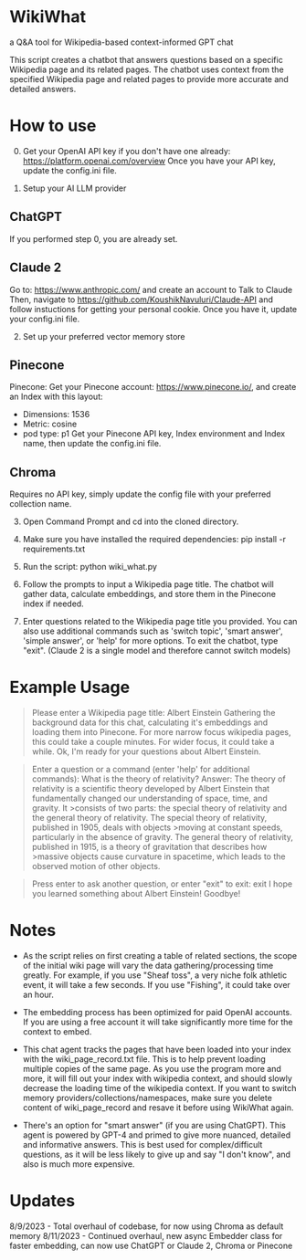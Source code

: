 # WikiWhat
a Q&amp;A tool for Wikipedia-based context-informed GPT chat

This script creates a chatbot that answers questions based on a specific Wikipedia page and its related pages. The chatbot uses context from the specified Wikipedia page and related pages to provide more accurate and detailed answers.

# How to use

0. Get your OpenAI API key if you don't have one already: https://platform.openai.com/overview
Once you have your API key, update the config.ini file.

2. Setup your AI LLM provider

## ChatGPT

If you performed step 0, you are already set.


## Claude 2

Go to: https://www.anthropic.com/ and create an account to Talk to Claude
Then, navigate to https://github.com/KoushikNavuluri/Claude-API and follow instuctions for getting your personal cookie.  Once you have it, update your config.ini file.

2. Set up your preferred vector memory store

## Pinecone

   Pinecone: Get your Pinecone account: https://www.pinecone.io/, and create an Index with this layout:
- Dimensions: 1536
- Metric: cosine
- pod type: p1
Get your Pinecone API key, Index environment and Index name, then update the config.ini file.

## Chroma

Requires no API key, simply update the config file with your preferred collection name.




3. Open Command Prompt and cd into the cloned directory.

4. Make sure you have installed the required dependencies:
pip install -r requirements.txt

5. Run the script:
python wiki_what.py

6. Follow the prompts to input a Wikipedia page title. The chatbot will gather data, calculate embeddings, and store them in the Pinecone index if needed.

7. Enter questions related to the Wikipedia page title you provided. You can also use additional commands such as 'switch topic', 'smart answer', 'simple answer', or 'help' for more options. To exit the chatbot, type "exit". (Claude 2 is a single model and therefore cannot switch models)

# Example Usage

>Please enter a Wikipedia page title: Albert Einstein
>Gathering the background data for this chat, calculating it's embeddings and loading them into Pinecone. For more narrow focus wikipedia pages, this could take a couple minutes. For wider focus, it could take a while.
>Ok, I'm ready for your questions about Albert Einstein.

>Enter a question or a command (enter 'help' for additional commands): What is the theory of relativity?
>Answer: The theory of relativity is a scientific theory developed by Albert Einstein that fundamentally changed our understanding of space, time, and gravity. It >consists of two parts: the special theory of relativity and the general theory of relativity. The special theory of relativity, published in 1905, deals with objects >moving at constant speeds, particularly in the absence of gravity. The general theory of relativity, published in 1915, is a theory of gravitation that describes how >massive objects cause curvature in spacetime, which leads to the observed motion of other objects.

>Press enter to ask another question, or enter "exit" to exit: exit
>I hope you learned something about Albert Einstein! Goodbye!

# Notes

- As the script relies on first creating a table of related sections, the scope of the initial wiki page will vary the data gathering/processing time greatly.  For example, if you use "Sheaf toss", a very niche folk athletic event, it will take a few seconds.  If you use "Fishing", it could take over an hour.

- The embedding process has been optimized for paid OpenAI accounts.  If you are using a free account it will take significantly more time for the context to embed.

- This chat agent tracks the pages that have been loaded into your index with the wiki_page_record.txt file.  This is to help prevent loading multiple copies of the same page.  As you use the program more and more, it will fill out your index with wikipedia context, and should slowly decrease the loading time of the wikipedia context.  If you want to switch memory providers/collections/namespaces, make sure you delete content of wiki_page_record and resave it before using WikiWhat again.

- There's an option for "smart answer" (if you are using ChatGPT).  This agent is powered by GPT-4 and primed to give more nuanced, detailed and informative answers.  This is best used for complex/difficult questions, as it will be less likely to give up and say "I don't know", and also is much more expensive.

# Updates

8/9/2023 - Total overhaul of codebase, for now using Chroma as default memory
8/11/2023 - Continued overhaul, new async Embedder class for faster embedding, can now use ChatGPT or Claude 2, Chroma or Pinecone


